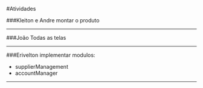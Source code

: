 #Atividades

###Kleiton e Andre
montar o produto

---
###João
Todas as telas

---
###Erivelton
implementar modulos:
  - supplierManagement
  - accountManager

---
